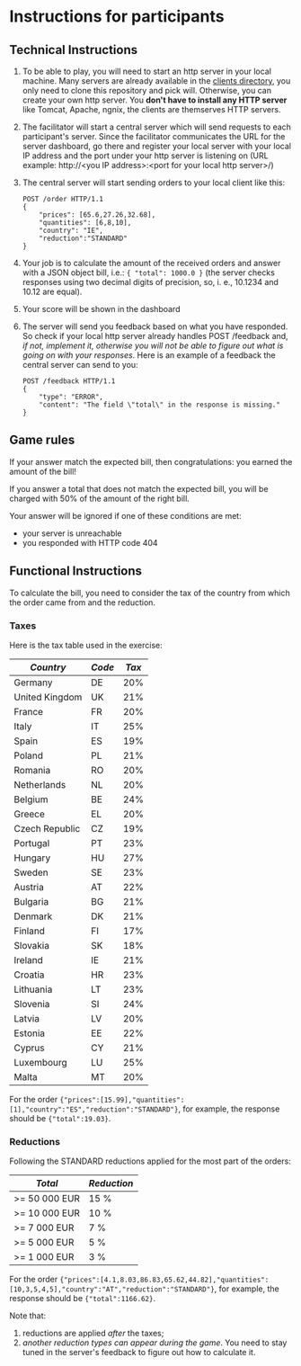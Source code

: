 # Instructions for participants

## Technical Instructions
1. To be able to play, you will need to start an http server in your local machine. Many servers are already available in the [clients directory](https://github.com/dlresende/extreme-carpaccio/tree/master/clients), you only need to clone this repository and pick will. Otherwise, you can create your own http server. You **don't have to install any HTTP server** like Tomcat, Apache, ngnix, the clients are themserves HTTP servers.
2. The facilitator will start a central server which will send requests to each participant's server. Since the facilitator communicates the URL for the server dashboard, go there and register your local server with your local IP address and the port under your http server is listening on (URL example: http://\<you IP address\>:\<port for your local http server\>/)
3. The central server will start sending orders to your local client like this:

    ```
    POST /order HTTP/1.1
    {
        "prices": [65.6,27.26,32.68],
        "quantities": [6,8,10],
        "country": "IE",
        "reduction":"STANDARD"
    }
    ```

4. Your job is to calculate the amount of the received orders and answer with a JSON object bill, i.e.: `{ "total": 1000.0 }` (the server checks responses using two decimal digits of precision, so, i. e., 10.1234 and 10.12 are equal).
5. Your score will be shown in the dashboard
6. The server will send you feedback based on what you have responded. So check if your local http server already handles POST /feedback and, *if not, implement it, otherwise you will not be able to figure out what is going on with your responses*. Here is an example of a feedback the central server can send to you:

    ```
    POST /feedback HTTP/1.1
    {
        "type": "ERROR",
        "content": "The field \"total\" in the response is missing."
    }
    ```

## Game rules

If your answer match the expected bill, then congratulations: you earned the amount of the bill!

If you answer a total that does not match the expected bill, you will be charged with 50% of the amount of the right bill.

Your answer will be ignored if one of these conditions are met:
- your server is unreachable
- you responded with HTTP code 404

## Functional Instructions

To calculate the bill, you need to consider the tax of the country from which the order came from and the reduction.

### Taxes
Here is the tax table used in the exercise:

*Country* | *Code* | *Tax*
--- | --- | ---
Germany | DE | 20%
United Kingdom | UK | 21%
France | FR | 20%
Italy | IT | 25%
Spain | ES | 19%
Poland | PL | 21%
Romania | RO | 20%
Netherlands | NL | 20%
Belgium | BE | 24%
Greece | EL | 20%
Czech Republic | CZ | 19%
Portugal | PT | 23%
Hungary | HU | 27%
Sweden | SE | 23%
Austria | AT | 22%
Bulgaria | BG | 21%
Denmark | DK | 21%
Finland | FI | 17%
Slovakia | SK | 18%
Ireland | IE | 21%
Croatia | HR | 23%
Lithuania | LT | 23%
Slovenia | SI | 24%
Latvia | LV | 20%
Estonia | EE | 22%
Cyprus | CY | 21%
Luxembourg | LU | 25%
Malta | MT | 20%

For the order `{"prices":[15.99],"quantities":[1],"country":"ES","reduction":"STANDARD"}`, for example, the response should be `{"total":19.03}`.

### Reductions
Following the STANDARD reductions applied for the most part of the orders:

*Total* | *Reduction*
--- | ---
>= 50 000 EUR | 15 %
>= 10 000 EUR | 10 %
>= 7 000 EUR | 7 %
>= 5 000 EUR | 5 %
>= 1 000 EUR | 3 %

For the order `{"prices":[4.1,8.03,86.83,65.62,44.82],"quantities":[10,3,5,4,5],"country":"AT","reduction":"STANDARD"}`, for example, the response should be `{"total":1166.62}`.

Note that:

1. reductions are applied *after* the taxes;
2. *another reduction types can appear during the game*. You need to stay tuned in the server's feedback to figure out how to calculate it.
